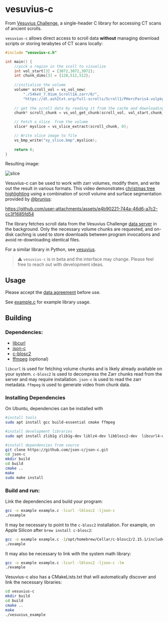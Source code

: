 # vesuvius-c

From [Vesuvius Challenge](https://scrollprize.org), a single-header C library for accessing CT scans of ancient scrolls.

`vesuvius-c` allows direct access to scroll data **without** managing download scripts or storing terabytes of CT scans locally:

```c
#include "vesuvius-c.h"

int main() {
    //pick a region in the scoll to visualize
    int vol_start[3] = {3072,3072,3072};
    int chunk_dims[3] = {128,512,512};
    
    //initialize the volume
    volume* scroll_vol = vs_vol_new(
        "./54keV_7.91um_Scroll1A.zarr/0/",
        "https://dl.ash2txt.org/full-scrolls/Scroll1/PHercParis4.volpkg/volumes_zarr_standardized/54keV_7.91um_Scroll1A.zarr/0/");
    
    // get the scroll data by reading it from the cache and downloading it if necessary
    chunk* scroll_chunk = vs_vol_get_chunk(scroll_vol, vol_start,chunk_dims);

    // Fetch a slice  from the volume
    slice* myslice = vs_slice_extract(scroll_chunk, 0);

    // Write slice image to file
    vs_bmp_write("xy_slice.bmp",myslice);
    
    return 0;
}
```

Resulting image:

![slice](https://github.com/user-attachments/assets/f9fe5667-41e6-49f3-9e15-ca1d366ce293)

Vesuvius-c can be used to work with zarr volumes, modify them, and write out the result in various formats. This video demonstrates [christmas tree highlighting](example2.c#L94) using a combination of scroll volume and surface segmentation provided by [@bruniss](https://github.com/bruniss):

https://github.com/user-attachments/assets/e4b90221-744a-46d6-a7c2-cc3f1685fd54


The library fetches scroll data from the Vesuvius Challenge [data server](https://dl.ash2txt.org) in the background. Only the necessary volume chunks are requested, and on-disk caching is used to store downloads between program invocations and avoid re-downloading identical files.

For a similar library in Python, see [vesuvius](https://github.com/ScrollPrize/vesuvius).

> ⚠️ `vesuvius-c`  is in beta and the interface may change. Please feel free to reach out with development ideas.

## Usage

Please accept the [data agreement](https://forms.gle/HV1J6dJbmCB2z5QL8) before use.

See [example.c](example.c) for example library usage.

## Building

### Dependencies:

* [libcurl](https://curl.se/libcurl/)
* [json-c](https://json-c.github.io/json-c/)
* [c-blosc2](https://github.com/Blosc/c-blosc2)
* [ffmpeg](https://www.ffmpeg.org/) (optional)

`libcurl` is used for fetching volume chunks and is likely already available on your system. `c-blosc2` is used to decompress the Zarr chunks read from the server and may require installation. `json-c` is used to read the zarr metadata. `ffmpeg` is used to generate video from chunk data.

### Installing Dependencies

On Ubuntu, dependencies can be installed with

```sh
#install tools
sudo apt install gcc build-essential cmake ffmpeg

#install development libraries
sudo apt install zlib1g zlib1g-dev liblz4-dev libblosc2-dev  libcurl4-openssl-dev

#install dependencies from source
git clone https://github.com/json-c/json-c.git
cd json-c
mkdir build
cd build
cmake ..
make
sudo make install
```

### Build and run:

Link the dependencies and build your program:

```sh
gcc -o example example.c -lcurl -lblosc2 -ljson-c
./example
```

It may be necessary to point to the `c-blosc2` installation. For example, on Apple Silicon after `brew install c-blosc2`:

```sh
gcc -o example example.c -I/opt/homebrew/Cellar/c-blosc2/2.15.1/include -L/opt/homebrew/Cellar/c-blosc2/2.15.1/lib -lcurl -lblosc2 -ljson-c
./example
```

It may also be necessary to link with the system math library:

```sh
gcc -o example example.c -lcurl -lblosc2 -ljson-c -lm
./example
```

Vesuvius-c also has a CMakeLists.txt that will automatically discover and link the necessary libraries:

```sh
cd vesuvius-c
mkdir build
cd build
cmake ..
make
./vesuvius_example
```
